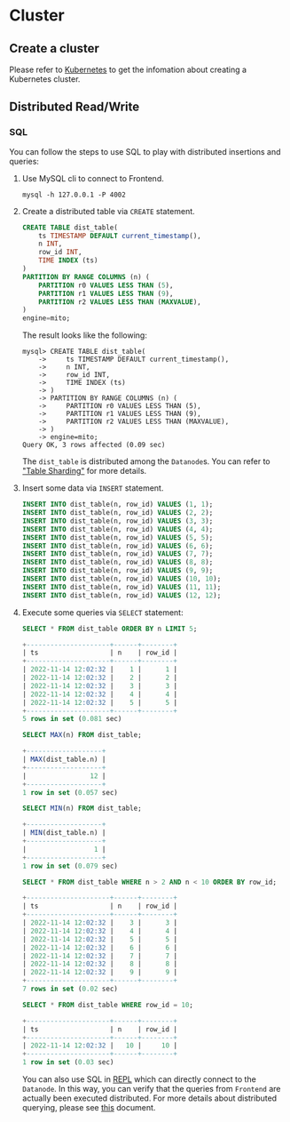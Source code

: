 # Cluster

## Create a cluster

Please refer to [Kubernetes](./operations/kubernetes.md) to get the infomation about creating a Kubernetes cluster.

## Distributed Read/Write

### SQL

You can follow the steps to use SQL to play with distributed insertions and queries:

1. Use MySQL cli to connect to Frontend.

   ```shell
   mysql -h 127.0.0.1 -P 4002
   ```

2. Create a distributed table via `CREATE` statement.

   ```SQL
   CREATE TABLE dist_table(
       ts TIMESTAMP DEFAULT current_timestamp(),
       n INT,
       row_id INT,
       TIME INDEX (ts)
   )
   PARTITION BY RANGE COLUMNS (n) (
       PARTITION r0 VALUES LESS THAN (5),
       PARTITION r1 VALUES LESS THAN (9),
       PARTITION r2 VALUES LESS THAN (MAXVALUE),
   )
   engine=mito;
   ```

   The result looks like the following:

   ```shell
   mysql> CREATE TABLE dist_table(
       ->     ts TIMESTAMP DEFAULT current_timestamp(),
       ->     n INT,
       ->     row_id INT,
       ->     TIME INDEX (ts)
       -> )
       -> PARTITION BY RANGE COLUMNS (n) (
       ->     PARTITION r0 VALUES LESS THAN (5),
       ->     PARTITION r1 VALUES LESS THAN (9),
       ->     PARTITION r2 VALUES LESS THAN (MAXVALUE),
       -> )
       -> engine=mito;
   Query OK, 3 rows affected (0.09 sec)
   ```

   The `dist_table` is distributed among the `Datanode`s. You can refer to ["Table Sharding"](https://docs.greptime.com/developer-guide/frontend/table-sharding) for more details.

3. Insert some data via `INSERT` statement.

   ```SQL
   INSERT INTO dist_table(n, row_id) VALUES (1, 1);
   INSERT INTO dist_table(n, row_id) VALUES (2, 2);
   INSERT INTO dist_table(n, row_id) VALUES (3, 3);
   INSERT INTO dist_table(n, row_id) VALUES (4, 4);
   INSERT INTO dist_table(n, row_id) VALUES (5, 5);
   INSERT INTO dist_table(n, row_id) VALUES (6, 6);
   INSERT INTO dist_table(n, row_id) VALUES (7, 7);
   INSERT INTO dist_table(n, row_id) VALUES (8, 8);
   INSERT INTO dist_table(n, row_id) VALUES (9, 9);
   INSERT INTO dist_table(n, row_id) VALUES (10, 10);
   INSERT INTO dist_table(n, row_id) VALUES (11, 11);
   INSERT INTO dist_table(n, row_id) VALUES (12, 12);
   ```

4. Execute some queries via `SELECT` statement:

   ```sql
   SELECT * FROM dist_table ORDER BY n LIMIT 5;
   ```

   ```sql
   +---------------------+------+--------+
   | ts                  | n    | row_id |
   +---------------------+------+--------+
   | 2022-11-14 12:02:32 |    1 |      1 |
   | 2022-11-14 12:02:32 |    2 |      2 |
   | 2022-11-14 12:02:32 |    3 |      3 |
   | 2022-11-14 12:02:32 |    4 |      4 |
   | 2022-11-14 12:02:32 |    5 |      5 |
   +---------------------+------+--------+
   5 rows in set (0.081 sec)
   ```

   ```sql
   SELECT MAX(n) FROM dist_table;
   ```

   ```sql
   +-------------------+
   | MAX(dist_table.n) |
   +-------------------+
   |                12 |
   +-------------------+
   1 row in set (0.057 sec)
   ```

   ```sql
   SELECT MIN(n) FROM dist_table;
   ```

   ```sql
   +-------------------+
   | MIN(dist_table.n) |
   +-------------------+
   |                 1 |
   +-------------------+
   1 row in set (0.079 sec)
   ```

   ```sql
   SELECT * FROM dist_table WHERE n > 2 AND n < 10 ORDER BY row_id;
   ```

   ```sql
   +---------------------+------+--------+
   | ts                  | n    | row_id |
   +---------------------+------+--------+
   | 2022-11-14 12:02:32 |    3 |      3 |
   | 2022-11-14 12:02:32 |    4 |      4 |
   | 2022-11-14 12:02:32 |    5 |      5 |
   | 2022-11-14 12:02:32 |    6 |      6 |
   | 2022-11-14 12:02:32 |    7 |      7 |
   | 2022-11-14 12:02:32 |    8 |      8 |
   | 2022-11-14 12:02:32 |    9 |      9 |
   +---------------------+------+--------+
   7 rows in set (0.02 sec)
   ```

   ```sql
   SELECT * FROM dist_table WHERE row_id = 10;
   ```

   ```sql
   +---------------------+------+--------+
   | ts                  | n    | row_id |
   +---------------------+------+--------+
   | 2022-11-14 12:02:32 |   10 |     10 |
   +---------------------+------+--------+
   1 row in set (0.03 sec)
   ```

   You can also use SQL in [REPL](./operations/cli-repl.md) which can directly connect to the `Datanode`.
   In this way, you can verify that the queries from `Frontend` are actually been executed distributed. For more details about distributed querying, please see [this](/v0.3/developer-guide/frontend/distributed-querying) document.
